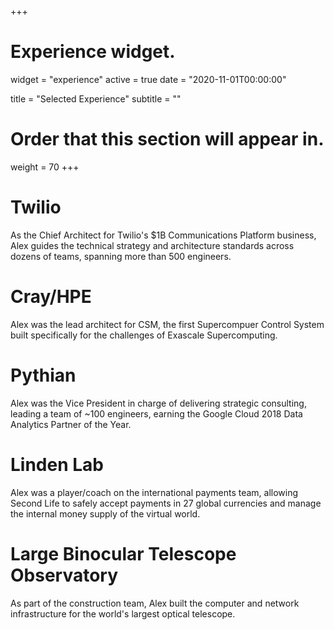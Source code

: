 +++
# Experience widget.
widget = "experience"
active = true
date = "2020-11-01T00:00:00"

title = "Selected Experience"
subtitle = ""

# Order that this section will appear in.
weight = 70
+++

# Twilio

As the Chief Architect for Twilio's $1B Communications Platform business, Alex guides the technical strategy and architecture standards across dozens of teams, spanning more than 500 engineers.  

# Cray/HPE

Alex was the lead architect for CSM, the first Supercompuer Control System built specifically for the challenges of Exascale Supercomputing.

# Pythian

Alex was the Vice President in charge of delivering strategic consulting, leading a team of ~100 engineers, earning the Google Cloud 2018 Data Analytics Partner of the Year.

# Linden Lab

Alex was a player/coach on the international payments team, allowing Second Life to safely accept payments in 27 global currencies and manage the internal money supply of the virtual world.

# Large Binocular Telescope Observatory

As part of the construction team, Alex built the computer and network infrastructure for the world's largest optical telescope.

